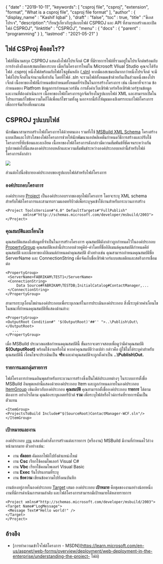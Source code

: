{
  "date" : "2019-10-11",
  "keywords": [ "csproj file", "csproj", "extension", "format", "What is a csproj file", "csproj file format" ],
  "author" : {
    "display_name" : "Kashif Iqbal"
},
  "draft" : "false",
  "toc" : true,
  "title" :"ซีเอสโปรเจ",
  "description":"เรียนรู้เกี่ยวกับรูปแบบไฟล์ CSPROJ และ API ที่สามารถสร้างและเปิดไฟล์ CSPROJ",
  "linktitle" : "CSPROJ",
  "menu" : {
    "docs" : {
      "parent" : "programming"
}
},
  "lastmod" : "2021-05-21"
}

## ไฟล์ CSProj คืออะไร??
ไฟล์ที่มีนามสกุล CSPROJ แสดงถึงไฟล์โปรเจ็กต์ C# ที่มีรายการไฟล์ที่รวมอยู่ในโปรเจ็กต์พร้อมกับการอ้างอิงถึงแอสเซมบลีของระบบ เมื่อเริ่มโครงการใหม่ใน Microsoft VIiual Studio คุณจะได้รับไฟล์ .csproj หนึ่งไฟล์พร้อมกับไฟล์โซลูชันหลัก ([.sln](/th/programming/sln/)) หากมีแอสเซมบลีมากกว่าหนึ่งโปรเจ็กต์ จะมีไฟล์โปรเจ็กต์ในจำนวนที่เท่ากัน โดยที่ไฟล์ .sln จะรวมไฟล์ทั้งหมดเข้าด้วยกันเป็นส่วนหนึ่งของโปรเจ็กต์ เนื้อหาของไฟล์นี้กำหนดข้อกำหนดทั้งหมดที่จำเป็นในการสร้างโครงการ เช่น เนื้อหาที่จะรวม ข้อกำหนดของ Platfrom ข้อมูลการกำหนดเวอร์ชัน การตั้งค่าเว็บเซิร์ฟเวอร์หรือเซิร์ฟเวอร์ฐานข้อมูล และงานที่ต้องดำเนินการ เนื้อหาของไฟล์โครงการถูกจัดเรียงในรูปแบบไฟล์ XML และสามารถเปิดในโปรแกรมแก้ไขข้อความใดก็ได้เพื่อแก้ไขรวมทั้งดู นอกจากนี้ยังให้มุมมองเชิงตรรกะแก่ไฟล์โครงการเพื่อการจัดเรียงที่เหมาะสม

## CSPROJ รูปแบบไฟล์ #

นักพัฒนาสามารถสร้างไฟล์โครงการได้ด้วยตนเอง รวมทั้งใช้ [MSBuild XML Schema](https://msdn.microsoft.com/library/5dy88c2e.aspx) โครงสร้างแบบเปิดและโปร่งใสของไฟล์โครงการช่วยให้นักพัฒนาแอปพลิเคชันกำหนดวิธีการสร้างและปรับใช้โครงการที่ซับซ้อนและละเอียด เนื้อหาของไฟล์โครงการดังกล่าวมีความสัมพันธ์ที่ชัดเจนระหว่างกัน รูปภาพต่อไปนี้แสดงองค์ประกอบหลักและความสัมพันธ์ระหว่างองค์ประกอบเหล่านี้สำหรับไฟล์โครงการดังกล่าว

![](https://learn.microsoft.com/en-us/aspnet/web-forms/overview/deployment/web-deployment-in-the-enterprise/understanding-the-project-file/_static/image2.png)

ส่วนต่อไปนี้อธิบายองค์ประกอบของรูปแบบไฟล์สำหรับไฟล์โครงการ

### องค์ประกอบโครงการ ###

องค์ประกอบ [Project](https://msdn.microsoft.com/library/bcxfsh87.aspx) เป็นองค์ประกอบรากของทุกไฟล์โครงการ โดยจะระบุ XML schema สำหรับไฟล์โครงการและสามารถรวมแอตทริบิวต์เพื่อระบุจุดเข้าใช้งานสำหรับกระบวนการสร้าง

```
<Project ToolsVersion#"4.0" DefaultTargets#"FullPublish"
        xmlns#"http://schemas.microsoft.com/developer/msbuild/2003">
</Project>
```

### คุณสมบัติและเงื่อนไข

คุณสมบัติแสดงถึงข้อมูลที่จำเป็นในการสร้างโครงการ คุณสมบัติดังกล่าวถูกกำหนดไว้ในองค์ประกอบ [PropertyGroup](https://msdn.microsoft.com/library/t4w159bs.aspx) คุณสมบัติเหล่านี้ประกอบด้วยคู่คีย์-ค่าโดยที่ชื่ออิลิเมนต์คุณสมบัติกำหนดคีย์คุณสมบัติ และเนื้อหาของอิลิเมนต์กำหนดค่าคุณสมบัติ ตัวอย่างเช่น คุณสามารถกำหนดคุณสมบัติชื่อ ServerName และ ConnectionString เพื่อจัดเก็บชื่อเซิร์ฟเวอร์แบบสแตติกและสตริงการเชื่อมต่อ

```
<PropertyGroup>    
 <ServerName>FABRIKAM\TEST1</ServerName>
 <ConnectionString>
     Data Source#FABRIKAM\TESTDB;InitialCatalog#ContactManager,...
 </ConnectionString>
</PropertyGroup>
```

สามารถระบุเงื่อนไขผ่านองค์ประกอบเพื่อระบุเกณฑ์ในการประเมินองค์ประกอบ สิ่งนี้ระบุด้วยคำเงื่อนไขในขณะที่กำหนดคุณสมบัติที่แสดงด้านล่าง:

```
<PropertyGroup>
<OutputRoot Condition#" '$(OutputRoot)'##'' ">..\Publish\Out\</OutputRoot>
   ...
</PropertyGroup>
```

เมื่อ MSBuild ประมวลผลข้อกำหนดคุณสมบัตินี้ ขั้นแรกจะตรวจสอบเพื่อดูว่ามีค่าคุณสมบัติ **$(OutputRoot)** พร้อมใช้งานหรือไม่ หากค่าคุณสมบัติว่างเปล่า กล่าวคือ ผู้ใช้ไม่ได้ระบุค่าสำหรับคุณสมบัตินี้ เงื่อนไขจะประเมินเป็น **จริง** และค่าคุณสมบัติจะถูกตั้งค่าเป็น **..\Publish\Out.**

### รายการและกลุ่มรายการ

ไฟล์โครงการกำหนดอินพุตสำหรับกระบวนการสร้างซึ่งเป็นไฟล์ประเภทต่างๆ ในระบบการตั้งชื่อ MSBuild อินพุตเหล่านี้แสดงด้วยองค์ประกอบ Item และถูกกำหนดภายในองค์ประกอบ [ItemGroup](https://msdn.microsoft.com/library/646dk05y.aspx) เช่นเดียวกับองค์ประกอบ **คุณสมบัติ** คุณสามารถตั้งชื่อองค์ประกอบ **รายการ** ได้ตามต้องการ อย่างไรก็ตาม คุณต้องระบุแอตทริบิวต์ **รวม** เพื่อระบุไฟล์หรือไวด์การ์ดที่รายการนั้นเป็นตัวแทน

```
<ItemGroup>
<ProjectsToBuild Include#"$(SourceRoot)ContactManager-WCF.sln"/>
</ItemGroup>
```

### เป้าหมายและงาน

องค์ประกอบ [งาน](https://msdn.microsoft.com/library/77f2hx1s.aspx) แสดงถึงคำสั่งการสร้างแต่ละรายการ (หรืองาน) MSBuild มีงานที่กำหนดไว้ล่วงหน้ามากมาย ตัวอย่างเช่น:

* งาน **คัดลอก** คัดลอกไฟล์ไปยังตำแหน่งใหม่
* งาน **Csc** เรียกใช้คอมไพเลอร์ Visual C#
* งาน **Vbc** เรียกใช้คอมไพเลอร์ Visual Basic
* งาน **Exec** รันโปรแกรมที่ระบุ
* งาน **ข้อความ** เขียนข้อความไปยังคนบันทึก

งานต้องอยู่ภายในองค์ประกอบ [Target](https://msdn.microsoft.com/library/t50z2hka.aspx) เสมอ องค์ประกอบ **เป้าหมาย** คือชุดของงานอย่างน้อยหนึ่งงานที่มีการดำเนินการตามลำดับ และไฟล์โครงการสามารถมีเป้าหมายได้หลายรายการ

```
<Project xmlns#"http://schemas.microsoft.com/developer/msbuild/2003">
<Target Name#"LogMessage">
 <Message Text#"Hello world!" />
</Target>
</Project>
```

## อ้างอิง

* [การทำความเข้าใจไฟล์โครงการ - MSDN](https://learn.microsoft.com/en-us/aspnet/web-forms/overview/deployment/web-deployment-in-the-enterprise/understanding-the-project- ไฟล์)

